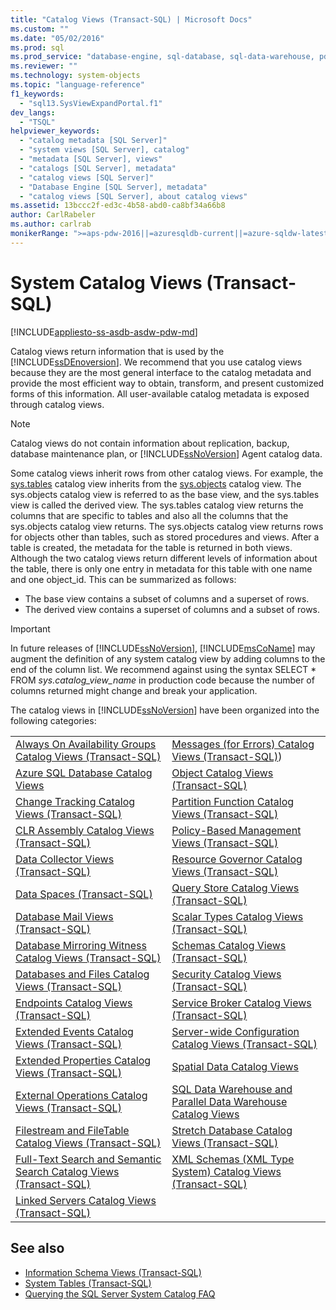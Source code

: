 ```yaml
---
title: "Catalog Views (Transact-SQL) | Microsoft Docs"
ms.custom: ""
ms.date: "05/02/2016"
ms.prod: sql
ms.prod_service: "database-engine, sql-database, sql-data-warehouse, pdw"
ms.reviewer: ""
ms.technology: system-objects
ms.topic: "language-reference"
f1_keywords: 
  - "sql13.SysViewExpandPortal.f1"
dev_langs: 
  - "TSQL"
helpviewer_keywords: 
  - "catalog metadata [SQL Server]"
  - "system views [SQL Server], catalog"
  - "metadata [SQL Server], views"
  - "catalogs [SQL Server], metadata"
  - "catalog views [SQL Server]"
  - "Database Engine [SQL Server], metadata"
  - "catalog views [SQL Server], about catalog views"
ms.assetid: 13bccc2f-ed3c-4b58-abd0-ca8bf34a66b8
author: CarlRabeler
ms.author: carlrab
monikerRange: ">=aps-pdw-2016||=azuresqldb-current||=azure-sqldw-latest||>=sql-server-2016||=sqlallproducts-allversions||>=sql-server-linux-2017||=azuresqldb-mi-current"
---
```

# System Catalog Views (Transact-SQL)

[!INCLUDE[appliesto-ss-asdb-asdw-pdw-md](../../includes/appliesto-ss-asdb-asdw-pdw-md.md)]

Catalog views return information that is used by the [!INCLUDE[ssDEnoversion](../../includes/ssdenoversion-md.md)]. We recommend that you use catalog views because they are the most general interface to the catalog metadata and provide the most efficient way to obtain, transform, and present customized forms of this information. All user-available catalog metadata is exposed through catalog views.

> [!NOTE]
> Catalog views do not contain information about replication, backup, database maintenance plan, or [!INCLUDE[ssNoVersion](../../includes/ssnoversion-md.md)] Agent catalog data.

 Some catalog views inherit rows from other catalog views. For example, the [sys.tables](../../relational-databases/system-catalog-views/sys-tables-transact-sql.md) catalog view inherits from the [sys.objects](../../relational-databases/system-catalog-views/sys-objects-transact-sql.md) catalog view. The sys.objects catalog view is referred to as the base view, and the sys.tables view is called the derived view. The sys.tables catalog view returns the columns that are specific to tables and also all the columns that the sys.objects catalog view returns. The sys.objects catalog view returns rows for objects other than tables, such as stored procedures and views. After a table is created, the metadata for the table is returned in both views. Although the two catalog views return different levels of information about the table, there is only one entry in metadata for this table with one name and one object_id. This can be summarized as follows:

- The base view contains a subset of columns and a superset of rows.
- The derived view contains a superset of columns and a subset of rows.

> [!IMPORTANT]
> In future releases of [!INCLUDE[ssNoVersion](../../includes/ssnoversion-md.md)], [!INCLUDE[msCoName](../../includes/msconame-md.md)] may augment the definition of any system catalog view by adding columns to the end of the column list. We recommend against using the syntax SELECT \* FROM *sys.catalog_view_name* in production code because the number of columns returned might change and break your application.

The catalog views in [!INCLUDE[ssNoVersion](../../includes/ssnoversion-md.md)] have been organized into the following categories:

|||
|-|-|
|[Always On Availability Groups Catalog Views &#40;Transact-SQL&#41;](../../relational-databases/system-catalog-views/always-on-availability-groups-catalog-views-transact-sql.md)|[Messages &#40;for Errors&#41; Catalog Views &#40;Transact-SQL&#41;](../system-catalog-views/messages-for-errors-catalog-views-sys-messages.md))|
|[Azure SQL Database Catalog Views](../../relational-databases/system-catalog-views/azure-sql-database-catalog-views.md)|[Object Catalog Views &#40;Transact-SQL&#41;](../../relational-databases/system-catalog-views/object-catalog-views-transact-sql.md)|
|[Change Tracking Catalog Views &#40;Transact-SQL&#41;](../system-catalog-views/change-tracking-catalog-views-sys-change-tracking-databases.md)|[Partition Function Catalog Views &#40;Transact-SQL&#41;](../../relational-databases/system-catalog-views/partition-function-catalog-views-transact-sql.md)|
|[CLR Assembly Catalog Views &#40;Transact-SQL&#41;](../../relational-databases/system-catalog-views/clr-assembly-catalog-views-transact-sql.md)|[Policy-Based Management Views &#40;Transact-SQL&#41;](../../relational-databases/system-catalog-views/policy-based-management-views-transact-sql.md)|
|[Data Collector Views &#40;Transact-SQL&#41;](../../relational-databases/system-catalog-views/data-collector-views-transact-sql.md)|[Resource Governor Catalog Views &#40;Transact-SQL&#41;](../../relational-databases/system-catalog-views/resource-governor-catalog-views-transact-sql.md)|
|[Data Spaces &#40;Transact-SQL&#41;](../../relational-databases/system-catalog-views/data-spaces-transact-sql.md)|[Query Store Catalog Views &#40;Transact-SQL&#41;](../../relational-databases/system-catalog-views/query-store-catalog-views-transact-sql.md)|
|[Database Mail Views &#40;Transact-SQL&#41;](../../relational-databases/system-catalog-views/database-mail-views-transact-sql.md)|[Scalar Types Catalog Views &#40;Transact-SQL&#41;](../../relational-databases/system-catalog-views/scalar-types-catalog-views-transact-sql.md)|
|[Database Mirroring Witness Catalog Views &#40;Transact-SQL&#41;](../system-catalog-views/database-mirroring-witness-catalog-views-sys-database-mirroring-witnesses.md)|[Schemas Catalog Views &#40;Transact-SQL&#41;](../system-catalog-views/schemas-catalog-views-sys-schemas.md)|
|[Databases and Files Catalog Views &#40;Transact-SQL&#41;](../../relational-databases/system-catalog-views/databases-and-files-catalog-views-transact-sql.md)|[Security Catalog Views &#40;Transact-SQL&#41;](../../relational-databases/system-catalog-views/security-catalog-views-transact-sql.md)|
|[Endpoints Catalog Views &#40;Transact-SQL&#41;](../../relational-databases/system-catalog-views/endpoints-catalog-views-transact-sql.md)|[Service Broker Catalog Views &#40;Transact-SQL&#41;](../../relational-databases/system-catalog-views/service-broker-catalog-views-transact-sql.md)|
|[Extended Events Catalog Views &#40;Transact-SQL&#41;](../../relational-databases/system-catalog-views/extended-events-catalog-views-transact-sql.md)|[Server-wide Configuration Catalog Views &#40;Transact-SQL&#41;](../../relational-databases/system-catalog-views/server-wide-configuration-catalog-views-transact-sql.md)|
|[Extended Properties Catalog Views &#40;Transact-SQL&#41;](../system-catalog-views/extended-properties-catalog-views-sys-extended-properties.md)|[Spatial Data Catalog Views](../../relational-databases/system-catalog-views/spatial-data-catalog-views.md)|
|[External Operations Catalog Views &#40;Transact-SQL&#41;](../../relational-databases/system-catalog-views/external-operations-catalog-views-transact-sql.md)|[SQL Data Warehouse and Parallel Data Warehouse Catalog Views](../../relational-databases/system-catalog-views/sql-data-warehouse-and-parallel-data-warehouse-catalog-views.md)|
|[Filestream and FileTable Catalog Views &#40;Transact-SQL&#41;](../../relational-databases/system-catalog-views/filestream-and-filetable-catalog-views-transact-sql.md)|[Stretch Database Catalog Views &#40;Transact-SQL&#41;](../system-catalog-views/stretch-database-catalog-views-sys-remote-data-archive-databases.md)|
|[Full-Text Search and Semantic Search Catalog Views &#40;Transact-SQL&#41;](../../relational-databases/system-catalog-views/full-text-search-and-semantic-search-catalog-views-transact-sql.md)|[XML Schemas &#40;XML Type System&#41; Catalog Views &#40;Transact-SQL&#41;](../../relational-databases/system-catalog-views/xml-schemas-xml-type-system-catalog-views-transact-sql.md)|
|[Linked Servers Catalog Views &#40;Transact-SQL&#41;](../../relational-databases/system-catalog-views/linked-servers-catalog-views-transact-sql.md)||

## See also

- [Information Schema Views &#40;Transact-SQL&#41;](../../relational-databases/system-information-schema-views/system-information-schema-views-transact-sql.md)
- [System Tables &#40;Transact-SQL&#41;](../../relational-databases/system-tables/system-tables-transact-sql.md)
- [Querying the SQL Server System Catalog FAQ](../../relational-databases/system-catalog-views/querying-the-sql-server-system-catalog-faq.md)
